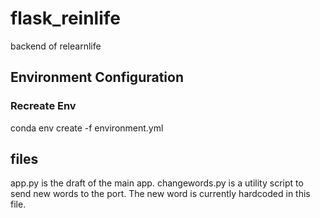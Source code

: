 
# flask_reinlife
 backend of relearnlife

## Environment Configuration
<!--
### Create Envionement
 conda activate relearnlife
 conda install flask requests
### Save Env
 conda env export > environment.yml)
-->
### Recreate Env
 conda env create -f environment.yml
## files
app.py is the draft of the main app.
changewords.py is a utility script to send new words to the port. The new word is currently hardcoded in this file.
